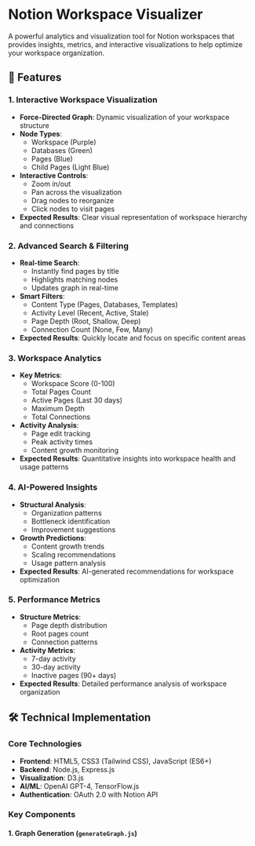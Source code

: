 # Notion Workspace Visualizer

A powerful analytics and visualization tool for Notion workspaces that provides insights, metrics, and interactive visualizations to help optimize your workspace organization.

## 🚀 Features

### 1. Interactive Workspace Visualization
- **Force-Directed Graph**: Dynamic visualization of your workspace structure
- **Node Types**: 
  - Workspace (Purple)
  - Databases (Green)
  - Pages (Blue)
  - Child Pages (Light Blue)
- **Interactive Controls**:
  - Zoom in/out
  - Pan across the visualization
  - Drag nodes to reorganize
  - Click nodes to visit pages
- **Expected Results**: Clear visual representation of workspace hierarchy and connections

### 2. Advanced Search & Filtering
- **Real-time Search**: 
  - Instantly find pages by title
  - Highlights matching nodes
  - Updates graph in real-time
- **Smart Filters**:
  - Content Type (Pages, Databases, Templates)
  - Activity Level (Recent, Active, Stale)
  - Page Depth (Root, Shallow, Deep)
  - Connection Count (None, Few, Many)
- **Expected Results**: Quickly locate and focus on specific content areas

### 3. Workspace Analytics
- **Key Metrics**:
  - Workspace Score (0-100)
  - Total Pages Count
  - Active Pages (Last 30 days)
  - Maximum Depth
  - Total Connections
- **Activity Analysis**:
  - Page edit tracking
  - Peak activity times
  - Content growth monitoring
- **Expected Results**: Quantitative insights into workspace health and usage patterns

### 4. AI-Powered Insights
- **Structural Analysis**:
  - Organization patterns
  - Bottleneck identification
  - Improvement suggestions
- **Growth Predictions**:
  - Content growth trends
  - Scaling recommendations
  - Usage pattern analysis
- **Expected Results**: AI-generated recommendations for workspace optimization

### 5. Performance Metrics
- **Structure Metrics**:
  - Page depth distribution
  - Root pages count
  - Connection patterns
- **Activity Metrics**:
  - 7-day activity
  - 30-day activity
  - Inactive pages (90+ days)
- **Expected Results**: Detailed performance analysis of workspace organization

## 🛠 Technical Implementation

### Core Technologies
- **Frontend**: HTML5, CSS3 (Tailwind CSS), JavaScript (ES6+)
- **Backend**: Node.js, Express.js
- **Visualization**: D3.js
- **AI/ML**: OpenAI GPT-4, TensorFlow.js
- **Authentication**: OAuth 2.0 with Notion API

### Key Components

#### 1. Graph Generation (`generateGraph.js`) 